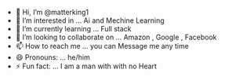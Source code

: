- 👋 Hi, I’m @matterking1
- 👀 I’m interested in ... Ai and Mechine Learning 
- 🌱 I’m currently learning ... Full stack 
- 💞️ I’m looking to collaborate on ... Amazon , Google , Facebook
- 📫 How to reach me ... you can Message me any time
- 😄 Pronouns: ... he/him
- ⚡ Fun fact: ... I am a man with with no Heart

<!---
matterking1/matterking1 is a ✨ special ✨ repository because its `README.md` (this file) appears on your GitHub profile.
You can click the Preview link to take a look at your changes.
--->
